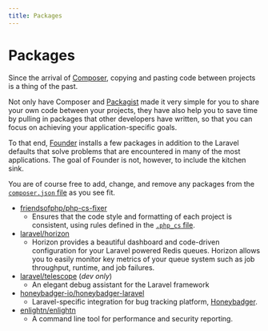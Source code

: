 ```yaml
---
title: Packages
---
```


# Packages

Since the arrival of [Composer](https://getcomposer.org), copying and pasting code between projects is a thing of the past.

Not only have Composer and [Packagist](https://packagist.org) made it very simple for you to share your own code between your projects, they have also help you to save time by pulling in packages that other developers have written, so that you can focus on achieving your application-specific goals.

To that end, [Founder](https://github.com/michaeldyrynda/founder) installs a few packages in addition to the Laravel defaults that solve problems that are encountered in many of the most applications. The goal of Founder is not, however, to include the kitchen sink.

You are of course free to add, change, and remove any packages from the [`composer.json` file](https://github.com/michaeldyrynda/founder/blob/master/composer.json) as you see fit.

* [friendsofphp/php-cs-fixer](https://github.com/FriendsOfPHP/PHP-CS-Fixer)
  * Ensures that the code style and formatting of each project is consistent, using rules defined in the [`.php_cs` file](https://github.com/michaeldyrynda/founder/blob/master/.php_cs).
* [laravel/horizon](https://github.com/laravel/horizon)
  * Horizon provides a beautiful dashboard and code-driven configuration for your Laravel powered Redis queues. Horizon allows you to easily monitor key metrics of your queue system such as job throughput, runtime, and job failures.
* [laravel/telescope](https://github.com/laravel/telescope) (*dev only*)
  * An elegant debug assistant for the Laravel framework
* [honeybadger-io/honeybadger-laravel](https://github.com/honeybadger-io/honeybadger-laravel)
  * Laravel-specific integration for bug tracking platform, [Honeybadger](https://honeybadger.io).
* [enlightn/enlightn](https://github.com/enlightn/enlightn)
  * A command line tool for performance and security reporting.

